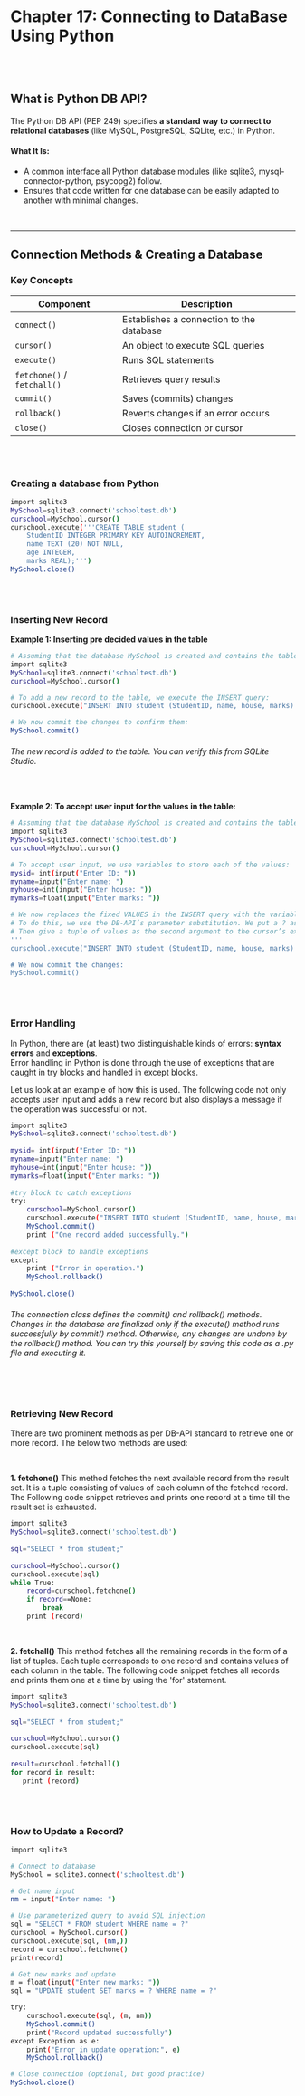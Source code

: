 #
# Chapter 17: Connecting to DataBase Using Python

<br>
<br>

## What is Python DB API?
The Python DB API (PEP 249) specifies **a standard way to connect to relational databases** (like MySQL, PostgreSQL, SQLite, etc.) in Python.
<br>

#### What It Is:
- A common interface all Python database modules (like sqlite3, mysql-connector-python, psycopg2) follow.
- Ensures that code written for one database can be easily adapted to another with minimal changes.


<br>

---

## Connection Methods & Creating a Database
### Key Concepts
| Component                   | Description                              |
| --------------------------- | ---------------------------------------- |
| `connect()`                 | Establishes a connection to the database |
| `cursor()`                  | An object to execute SQL queries         |
| `execute()`                 | Runs SQL statements                      |
| `fetchone()` / `fetchall()` | Retrieves query results                  |
| `commit()`                  | Saves (commits) changes                  |
| `rollback()`                | Reverts changes if an error occurs       |
| `close()`                   | Closes connection or cursor              |

<br>
<br>

### Creating a database from Python 
```bash
import sqlite3
MySchool=sqlite3.connect('schooltest.db')
curschool=MySchool.cursor()
curschool.execute('''CREATE TABLE student (
    StudentID INTEGER PRIMARY KEY AUTOINCREMENT,
    name TEXT (20) NOT NULL,
    age INTEGER,
    marks REAL);''')
MySchool.close() 
```

<br>
<br>

### Inserting New Record
**Example 1: Inserting pre decided values in the table**
```bash
# Assuming that the database MySchool is created and contains the table student, we start by creating a connection:
import sqlite3
MySchool=sqlite3.connect('schooltest.db')
curschool=MySchool.cursor()

# To add a new record to the table, we execute the INSERT query:
curschool.execute("INSERT INTO student (StudentID, name, house, marks) VALUES (5,'Sherlock',32,50);")

# We now commit the changes to confirm them:
MySchool.commit()
```
###### The new record is added to the table. You can verify this from SQLite Studio.

<br>

**Example 2: To accept user input for the values in the table:**
```bash
# Assuming that the database MySchool is created and contains the table student, we start by creating a connection:
import sqlite3
MySchool=sqlite3.connect('schooltest.db')
curschool=MySchool.cursor()

# To accept user input, we use variables to store each of the values:
mysid= int(input("Enter ID: "))
myname=input("Enter name: ")
myhouse=int(input("Enter house: "))
mymarks=float(input("Enter marks: "))

# We now replaces the fixed VALUES in the INSERT query with the variables, mysid, myname, myhouse and mymarks.
# To do this, we use the DB-API’s parameter substitution. We put a ? as a placeholder wherever we want to use a value.
# Then give a tuple of values as the second argument to the cursor’s execute() method:
'''
curschool.execute("INSERT INTO student (StudentID, name, house, marks) VALUES (?,?,?,?);", (mysid,myname,myhouse,mymarks))

# We now commit the changes:
MySchool.commit()
```

<br>
<br>

### Error Handling
In Python, there are (at least) two distinguishable kinds of errors: **syntax errors** and **exceptions**.
<br>
Error handling in Python is done through the use of exceptions that are caught in try blocks and handled in except blocks.

Let us look at an example of how this is used. The following code not only accepts user input and adds a new record but also displays a message if the operation was successful or not.

```bash
import sqlite3
MySchool=sqlite3.connect('schooltest.db')
        
mysid= int(input("Enter ID: "))
myname=input("Enter name: ")
myhouse=int(input("Enter house: "))
mymarks=float(input("Enter marks: "))
        
#try block to catch exceptions
try:
    curschool=MySchool.cursor()
    curschool.execute("INSERT INTO student (StudentID, name, house, marks) VALUES (?,?,?,?)", (mysid, myname, myhouse, mymarks))
    MySchool.commit()
    print ("One record added successfully.")
    
#except block to handle exceptions    
except:
    print ("Error in operation.")
    MySchool.rollback()
        
MySchool.close()
```
###### The connection class defines the commit() and rollback() methods. Changes in the database are finalized only if the execute() method runs successfully by commit() method. Otherwise, any changes are undone by the rollback() method. You can try this yourself by saving this code as a .py file and executing it.

<br>
<br>

### Retrieving New Record
There are two prominent methods as per DB-API standard to retrieve one or more record. The below two methods are used:

<br>

**1. fetchone()**
This method fetches the next available record from the result set. It is a tuple consisting of values of each column of the fetched record. The Following code snippet retrieves and prints one record at a time till the result set is exhausted.

```bash
import sqlite3
MySchool=sqlite3.connect('schooltest.db')
            
sql="SELECT * from student;"
            
curschool=MySchool.cursor()
curschool.execute(sql)
while True:
    record=curschool.fetchone()
    if record==None:
        break
    print (record)
```

<br>

**2. fetchall()**
This method fetches all the remaining records in the form of a list of tuples. Each tuple corresponds to one record and contains values of each column in the table. The following code snippet fetches all records and prints them one at a time by using the 'for' statement.

```bash
import sqlite3
MySchool=sqlite3.connect('schooltest.db')
    
sql="SELECT * from student;"
            
curschool=MySchool.cursor()
curschool.execute(sql)
    
result=curschool.fetchall()
for record in result:
   print (record)
```

<br>
<br>

### How to Update a Record?
```bash
import sqlite3

# Connect to database
MySchool = sqlite3.connect('schooltest.db')

# Get name input
nm = input("Enter name: ")

# Use parameterized query to avoid SQL injection
sql = "SELECT * FROM student WHERE name = ?"
curschool = MySchool.cursor()
curschool.execute(sql, (nm,))
record = curschool.fetchone()
print(record)

# Get new marks and update
m = float(input("Enter new marks: "))
sql = "UPDATE student SET marks = ? WHERE name = ?"

try:
    curschool.execute(sql, (m, nm))
    MySchool.commit()
    print("Record updated successfully")
except Exception as e:
    print("Error in update operation:", e)
    MySchool.rollback()

# Close connection (optional, but good practice)
MySchool.close()
```










